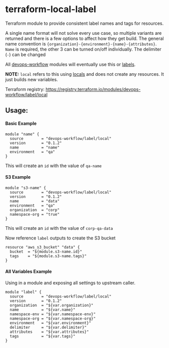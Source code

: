 # terraform-local-label

Terraform module to provide consistent label names and tags for resources.

A single name format will not solve every use case, so multiple variants are returned and there is a few options to affect how they get build. The general name convention is `{organization}-{environment}-{name}-{attributes}`. `Name` is required, the other 3 can be turned on/off individually. The delimiter (`-`) can be changed

All [devops-workflow](https://registry.terraform.io/modules/devops-workflow) modules will eventually use this or [labels](https://registry.terraform.io/modules/devops-workflow/labels/null).

**NOTE:** `local` refers to this using [locals](https://www.terraform.io/docs/configuration/locals.html) and does not create any resources. It just builds new variables.

Terraform registry: https://registry.terraform.io/modules/devops-workflow/label/local

## Usage:

#### Basic Example

```hcl
module "name" {
  source        = "devops-workflow/label/local"
  version       = "0.1.2"
  name          = "name"
  environment   = "qa"
}
```
This will create an `id` with the value of `qa-name`

#### S3 Example

```hcl
module "s3-name" {
  source        = "devops-workflow/label/local"
  version       = "0.1.2"
  name          = "data"
  environment   = "qa"
  organization  = "corp"
  namespace-org = "true"
}
```
This will create an `id` with the value of `corp-qa-data`

Now reference `label` outputs to create the S3 bucket

```hcl
resource "aws_s3_bucket" "data" {
  bucket  = "${module.s3-name.id}"
  tags    = "${module.s3-name.tags}"
}
```

#### All Variables Example
Using in a module and exposing all settings to upstream caller.

```hcl
module "label" {
  source        = "devops-workflow/label/local"
  version       = "0.1.2"
  organization  = "${var.organization}"
  name          = "${var.name}"
  namespace-env = "${var.namespace-env}"
  namespace-org = "${var.namespace-org}"
  environment   = "${var.environment}"
  delimiter     = "${var.delimiter}"
  attributes    = "${var.attributes}"
  tags          = "${var.tags}"
}
```
